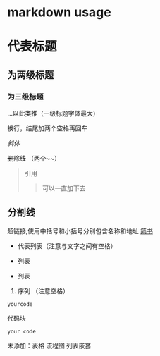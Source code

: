 # markdown usage
# 代表标题
## 为两级标题
### 为三级标题
...以此类推（一级标题字体最大）

换行，结尾加两个空格再回车  

*斜体*

~~删除线~~ （两个\~~）

>引用
>> 可以一直加下去

分割线
---

超链接[](),使用中括号和小括号分别包含名称和地址
[简书](http://jianshu.com)     

- 代表列表（注意与文字之间有空格）
+ 列表
* 列表

1. 序列 （注意空格）

`yourcode`

代码块  
```  
your code  
```   

未添加：表格 流程图 列表嵌套
